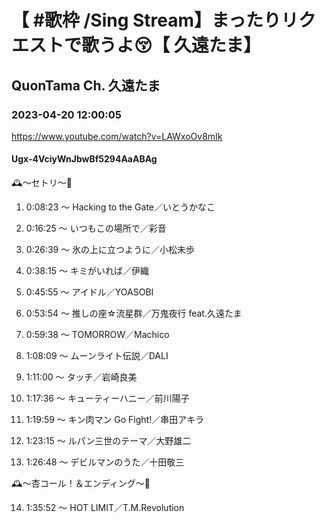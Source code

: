 # 【 #歌枠 /Sing Stream】まったりリクエストで歌うよ😚【 久遠たま】

## QuonTama Ch. 久遠たま

### 2023-04-20 12:00:05

https://www.youtube.com/watch?v=LAWxoOv8mIk

#### Ugx-4VciyWnJbwBf5294AaABAg

🕰～セトリ～🥀



01. 0:08:23 ～ Hacking to the Gate／いとうかなこ

02. 0:16:25 ～ いつもこの場所で／彩音

03. 0:26:39 ～ 氷の上に立つように／小松未歩

04. 0:38:15 ～ キミがいれば／伊織

05. 0:45:55 ～ アイドル／YOASOBI

06. 0:53:54 ～ 推しの座☆流星群／万鬼夜行 feat.久遠たま

07. 0:59:38 ～ TOMORROW／Machico

08. 1:08:09 ～ ムーンライト伝説／DALI

09. 1:11:00 ～ タッチ／岩崎良美

10. 1:17:36 ～ キューティーハニー／前川陽子

11. 1:19:59 ～ キン肉マン Go Fight!／串田アキラ

12. 1:23:15 ～ ルパン三世のテーマ／大野雄二

13. 1:26:48 ～ デビルマンのうた／十田敬三



🕰～杏コール！＆エンディング～🥀



14. 1:35:52 ～ HOT LIMIT／T.M.Revolution

